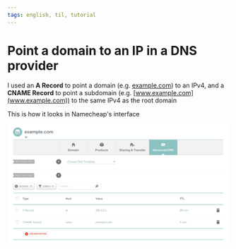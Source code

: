 ```yaml
---
tags: english, til, tutorial
---
```


# Point a domain to an IP in a DNS provider

I used an **A Record** to point a domain (e.g. [example.com](example.com)) to an IPv4, and a **CNAME Record** to point a subdomain (e.g. [www.example.com](www.example.com)) to the same IPv4 as the root domain

This is how it looks in Namecheap's interface

![configuration made in Namecheap](2022-07-27-14-09-15.png)
